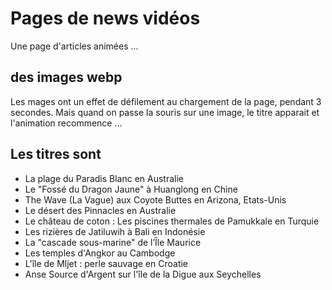 # Pages de news vidéos
Une page d'articles animées ...

## des images webp
Les mages ont un effet de défilement au chargement de la page, pendant 3 secondes.
Mais quand on passe la souris sur une image, le titre apparait et l'animation recommence ...

## Les titres sont
 - La plage du Paradis Blanc en Australie    
 - Le "Fossé du Dragon Jaune" à Huanglong en Chine
 - The Wave (La Vague) aux Coyote Buttes en Arizona, Etats-Unis
 - Le désert des Pinnacles en Australie
 - Le château de coton : Les piscines thermales de Pamukkale en Turquie
 - Les rizières de Jatiluwih à Bali en Indonésie
 - La "cascade sous-marine" de l’Île Maurice
 - Les temples d'Angkor au Cambodge
 - L'île de Mljet : perle sauvage en Croatie
 - Anse Source d'Argent sur l'île de la Digue aux Seychelles
